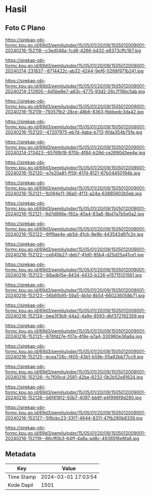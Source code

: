 # Hasil

## Foto C Plano

https://sirekap-obj-formc.kpu.go.id/69d3/pemilu/pdpr/15/05/01/20/09/1505012009001-20240216-152118--c3ed046a-1cd6-4266-b432-e8373cffc187.jpg

https://sirekap-obj-formc.kpu.go.id/69d3/pemilu/pdpr/15/05/01/20/09/1505012009001-20240214-231837--8714422c-ab32-4244-9ef6-0268f971b241.jpg

https://sirekap-obj-formc.kpu.go.id/69d3/pemilu/pdpr/15/05/01/20/09/1505012009001-20240214-212905--4d5be8e7-a63c-4775-93d2-26c7f16bc5ab.jpg

https://sirekap-obj-formc.kpu.go.id/69d3/pemilu/pdpr/15/05/01/20/09/1505012009001-20240216-152119--79357fb2-28ce-48b6-8363-fbbbedc3da42.jpg

https://sirekap-obj-formc.kpu.go.id/69d3/pemilu/pdpr/15/05/01/20/09/1505012009001-20240216-152120--47207975-eb7d-4aba-b713-6fda354b75fe.jpg

https://sirekap-obj-formc.kpu.go.id/69d3/pemilu/pdpr/15/05/01/20/09/1505012009001-20240214-213423--6576fb18-970b-4f84-b29d-ce2690d3ee4e.jpg

https://sirekap-obj-formc.kpu.go.id/69d3/pemilu/pdpr/15/05/01/20/09/1505012009001-20240216-152120--e7e20a81-ff59-417d-8121-67b04450194b.jpg

https://sirekap-obj-formc.kpu.go.id/69d3/pemilu/pdpr/15/05/01/20/09/1505012009001-20240216-152121--1b094e11-36a0-4f13-a24a-63885602b5eb.jpg

https://sirekap-obj-formc.kpu.go.id/69d3/pemilu/pdpr/15/05/01/20/09/1505012009001-20240216-152121--9d7d966e-f92a-40a4-83a6-8bd7a7b5e0a2.jpg

https://sirekap-obj-formc.kpu.go.id/69d3/pemilu/pdpr/15/05/01/20/09/1505012009001-20240216-152122--6ff9ae4e-ab5d-41cb-8e9b-443543d97c2e.jpg

https://sirekap-obj-formc.kpu.go.id/69d3/pemilu/pdpr/15/05/01/20/09/1505012009001-20240216-152122--ce645b27-deb7-41d0-85b4-d25d25a41ce1.jpg

https://sirekap-obj-formc.kpu.go.id/69d3/pemilu/pdpr/15/05/01/20/09/1505012009001-20240216-152123--68adb15e-8434-4433-b226-e15715121561.jpg

https://sirekap-obj-formc.kpu.go.id/69d3/pemilu/pdpr/15/05/01/20/09/1505012009001-20240216-152123--56b6fb95-59a5-4b1d-8b54-660236058b71.jpg

https://sirekap-obj-formc.kpu.go.id/69d3/pemilu/pdpr/15/05/01/20/09/1505012009001-20240216-152124--bee3f3b9-44a2-4a9e-8593-dbf372192359.jpg

https://sirekap-obj-formc.kpu.go.id/69d3/pemilu/pdpr/15/05/01/20/09/1505012009001-20240216-152125--876fd27e-f07a-4f8e-a7a4-330960e36a6a.jpg

https://sirekap-obj-formc.kpu.go.id/69d3/pemilu/pdpr/15/05/01/20/09/1505012009001-20240216-152125--ecea726c-f405-43b1-b59b-05a92bb77cc9.jpg

https://sirekap-obj-formc.kpu.go.id/69d3/pemilu/pdpr/15/05/01/20/09/1505012009001-20240216-152126--fc7f09cd-2581-42be-8232-0b2b52e81624.jpg

https://sirekap-obj-formc.kpu.go.id/69d3/pemilu/pdpr/15/05/01/20/09/1505012009001-20240216-152126--b6f619f2-50b7-4097-bb6f-e4f996f9d290.jpg

https://sirekap-obj-formc.kpu.go.id/69d3/pemilu/pdpr/15/05/01/20/09/1505012009001-20240216-152127--5f6cbc23-33f7-4644-8311-47fb290b8339.jpg

https://sirekap-obj-formc.kpu.go.id/69d3/pemilu/pdpr/15/05/01/20/09/1505012009001-20240216-152119--66cff0b3-64ff-4a8a-ad8c-49385f6e8fa6.jpg


## Metadata

| Key        | Value               |
| ---------- | ------------------- |
| Time Stamp | 2024-03-01 17:03:54 |
| Kode Dapil | 1501                |



